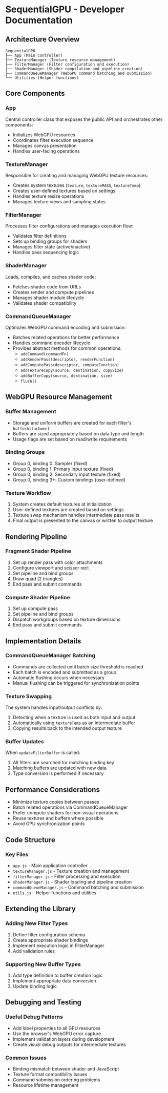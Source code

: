# SequentialGPU - Developer Documentation

## Architecture Overview

```
SequentialGPU
├── App (Main controller)
├── TextureManager (Texture resource management)
├── FilterManager (Filter configuration and execution)
├── ShaderManager (Shader compilation and pipeline creation)
├── CommandQueueManager (WebGPU command batching and submission)
└── Utilities (Helper functions)
```
## Core Components

### App
Central controller class that exposes the public API and orchestrates other components:
- Initializes WebGPU resources
- Coordinates filter execution sequence
- Manages canvas presentation
- Handles user-facing operations

### TextureManager
Responsible for creating and managing WebGPU texture resources:
- Creates system textures (`texture`, `textureMASS`, `textureTemp`)
- Creates user-defined textures based on settings
- Handles texture resize operations
- Manages texture views and sampling states

### FilterManager
Processes filter configurations and manages execution flow:
- Validates filter definitions
- Sets up binding groups for shaders
- Manages filter state (active/inactive)
- Handles pass sequencing logic

### ShaderManager
Loads, compiles, and caches shader code:
- Fetches shader code from URLs
- Creates render and compute pipelines
- Manages shader module lifecycle
- Validates shader compatibility

### CommandQueueManager
Optimizes WebGPU command encoding and submission:
- Batches related operations for better performance
- Handles command encoder lifecycle
- Provides abstract methods for common operations:
    - `addCommand(commandFn)`
    - `addRenderPass(descriptor, renderFunction)`
    - `addComputePass(descriptor, computeFunction)`
    - `addTextureCopy(source, destination, copySize)`
    - `addBufferCopy(source, destination, size)`
    - `flush()`

## WebGPU Resource Management

### Buffer Management
- Storage and uniform buffers are created for each filter's `bufferAttachment`
- Buffers are sized appropriately based on data type and length
- Usage flags are set based on read/write requirements

### Binding Groups
- Group 0, binding 0: Sampler (fixed)
- Group 0, binding 1: Primary input texture (fixed)
- Group 0, binding 2: Secondary input texture (fixed)
- Group 0, binding 3+: Custom bindings (user-defined)

### Texture Workflow
1. System creates default textures at initialization
2. User-defined textures are created based on settings
3. Texture swap mechanism handles intermediate pass results
4. Final output is presented to the canvas or written to output texture

## Rendering Pipeline

### Fragment Shader Pipeline
1. Set up render pass with color attachments
2. Configure viewport and scissor rect
3. Set pipeline and bind groups
4. Draw quad (2 triangles)
5. End pass and submit commands

### Compute Shader Pipeline
1. Set up compute pass
2. Set pipeline and bind groups
3. Dispatch workgroups based on texture dimensions
4. End pass and submit commands

## Implementation Details

### CommandQueueManager Batching
- Commands are collected until batch size threshold is reached
- Each batch is encoded and submitted as a group
- Automatic flushing occurs when necessary
- Manual flushing can be triggered for synchronization points

### Texture Swapping
The system handles input/output conflicts by:
1. Detecting when a texture is used as both input and output
2. Automatically using `textureTemp` as an intermediate buffer
3. Copying results back to the intended output texture

### Buffer Updates
When `updateFilterBuffer` is called:
1. All filters are searched for matching binding key
2. Matching buffers are updated with new data
3. Type conversion is performed if necessary

## Performance Considerations
- Minimize texture copies between passes
- Batch related operations via CommandQueueManager
- Prefer compute shaders for non-visual operations
- Reuse textures and buffers where possible
- Avoid GPU synchronization points

## Code Structure

### Key Files
- `app.js` - Main application controller
- `textureManager.js` - Texture creation and management
- `filterManager.js` - Filter processing and execution
- `shaderManager.js` - Shader loading and pipeline creation
- `commandQueueManager.js` - Command batching and submission
- `utils.js` - Helper functions and utilities

## Extending the Library

### Adding New Filter Types
1. Define filter configuration schema
2. Create appropriate shader bindings
3. Implement execution logic in FilterManager
4. Add validation rules

### Supporting New Buffer Types
1. Add type definition to buffer creation logic
2. Implement appropriate data conversion
3. Update binding logic

## Debugging and Testing

### Useful Debug Patterns
- Add label properties to all GPU resources
- Use the browser's WebGPU error capture
- Implement validation layers during development
- Create visual debug outputs for intermediate textures

### Common Issues
- Binding mismatch between shader and JavaScript
- Texture format compatibility issues
- Command submission ordering problems
- Resource lifetime management